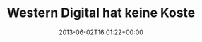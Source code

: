 ---
retweeted: false
source: <a href="http://twitter.com" rel="nofollow">Twitter Web Client</a>
entities:
  user_mentions: []
  urls: []
  symbols: []
  media:
  - expanded_url: https://twitter.com/bascht/status/341223019542372352/photo/1
    indices:
    - '108'
    - '130'
    url: http://t.co/J1zr3VGylo
    media_url: http://pbs.twimg.com/media/BLxEh0VCYAEWUsz.png
    id_str: '341223019546566657'
    id: '341223019546566657'
    media_url_https: https://pbs.twimg.com/media/BLxEh0VCYAEWUsz.png
    sizes:
      medium:
        w: '789'
        h: '383'
        resize: fit
      thumb:
        w: '150'
        h: '150'
        resize: crop
      large:
        w: '789'
        h: '383'
        resize: fit
      small:
        w: '680'
        h: '330'
        resize: fit
    type: photo
    display_url: pic.twitter.com/J1zr3VGylo
  hashtags: []
display_text_range:
- '0'
- '130'
favorite_count: '0'
id_str: '341223019542372352'
truncated: false
retweet_count: '0'
id: '341223019542372352'
possibly_sensitive: false
created_at: Sun Jun 02 16:01:22 +0000 2013
favorited: false
full_text: Western Digital hat keine Kosten und Mühen gescheut, die Windows-Userexperience
  auch auf OS X zu portieren.
lang: de
extended_entities:
  media:
  - expanded_url: https://twitter.com/bascht/status/341223019542372352/photo/1
    indices:
    - '108'
    - '130'
    url: http://t.co/J1zr3VGylo
    media_url: http://pbs.twimg.com/media/BLxEh0VCYAEWUsz.png
    id_str: '341223019546566657'
    id: '341223019546566657'
    media_url_https: https://pbs.twimg.com/media/BLxEh0VCYAEWUsz.png
    sizes:
      medium:
        w: '789'
        h: '383'
        resize: fit
      thumb:
        w: '150'
        h: '150'
        resize: crop
      large:
        w: '789'
        h: '383'
        resize: fit
      small:
        w: '680'
        h: '330'
        resize: fit
    type: photo
    display_url: pic.twitter.com/J1zr3VGylo
tags:
- pesos:twitter
date: '2013-06-02T16:01:22+00:00'
src: https://twitter.com/bascht/status/341223019542372352
original_url: https://twitter.com/bascht/status/341223019542372352
type: twitter_tweet
media_url: https://img.bascht.com/twitter/pbs.twimg.com/media/BLxEh0VCYAEWUsz.png
text: Western Digital hat keine Kosten und Mühen gescheut, die Windows-Userexperience
  auch auf OS X zu portieren.
title: Western Digital hat keine Koste

---